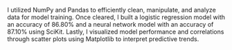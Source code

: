 I utilized NumPy and Pandas to efficiently clean, manipulate, and analyze data for model training. Once cleared, I built a logistic regression model with an accuracy of 86.80% and a neural network model with an accuracy of 87.10% using SciKit. Lastly, I visualized model performance and correlations through scatter plots using Matplotlib to interpret predictive trends.
